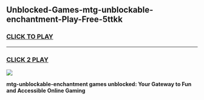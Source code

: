 
## Unblocked-Games-mtg-unblockable-enchantment-Play-Free-5ttkk
<h3>
<a href="https://premium76.site?title=mtg-unblockable-enchantment&ref=23A">CLICK TO PLAY</a></h3>
<hr>

<h3>
<a href="https://premium76.site?title=mtg-unblockable-enchantment&ref=23A">CLICK 2 PLAY</a>
  
</h3>

<a href="https://premium76.site?title=mtg-unblockable-enchantment&ref=23A"><img src="https://clearcache.store/games.png"></a>


**mtg-unblockable-enchantment games unblocked: Your Gateway to Fun and Accessible Online Gaming**

